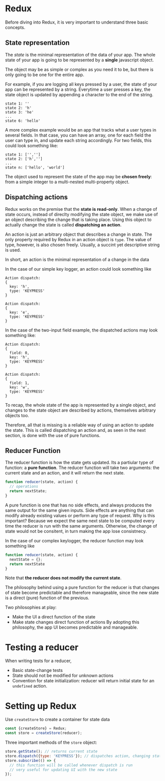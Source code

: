 # Redux

Before diving into Redux, it is very important to understand three basic concepts.

## State representation

The *state* is the minimal representation of the data of your app. The whole state of your app is going to be represented by a **single** javascript object.

The object may be as simple or complex as you need it to be, but there is only going to be one for the entire app.

For example, if you are logging all keys pressed by a user, the state of your app can be represented by a string. Everytime a user presses a key, the state object is updated by appending a character to the  end of the string.
```
state 1: ''
state 2: 'h'
state 3: 'he'
...
state 6: 'hello'
```

A more complex example would be an app that tracks what a user types in several fields. In that case, you can have an array, one for each field the user can type in, and update each string accordingly. For two fields, this could look something like:

```
state 1: ['','']
state 2: ['h','']
...
state n: ['hello', 'world']
```

The object used to represent the state of the app may be **chosen freely**: from a simple integer to a multi-nested multi-property object.

## Dispatching actions

Redux works on the premise that the **state is read-only**. When a change of state occurs, instead of direclty modifying the state object, we make use of an object describing the change that is taking place. Using this object to actually change the state is called **dispatching an action**.

An action is just an arbitrary object that describes a change in state. The only property required by Redux in an action object is `type`. The value of type, however, is also chosen freely. Usually, a succint yet descriptive string is used.

In short, an action is the minimal representation of a change in the data

In the case of our simple key logger, an action could look something like
```
Action dispatch:
{
  key: 'h',
  type: 'KEYPRESS'
}

Action dispatch:
{
  key: 'e',
  type: 'KEYPRESS'
}
```

In the case of the two-input field example, the dispatched actions may look something like:
```
Action dispatch:
{
  field: 0,
  key: 'h',
  type: 'KEYPRESS'
}

Action dispatch:
{
  field: 1,
  key: 'w',
  type: 'KEYPRESS'
}
```

To recap, the whole state of the app is represented by a single object, and changes to the state object are described by actions, themselves arbitrary objects too.

Therefore, all that is missing is a reliable way of using an action to update the state. This is called dispatching an action and, as seen in the next section, is done with the use of pure functions.

## Reducer Function

The reducer function is how the state gets updated. Its a partiular type of function: a **pure function**. The reducer function will take two arguments: the current state and an action, and it will return the next state.
```js
function reducer(state, action) {
  // operations
  return nextState;
}
```

A pure function is one that has no side effects, and always produces the same output for the same given inputs. Side effects are anything that can modify already existing values or perform any type of request. Why is this important? Because we expect the same next state to be computed every time the reducer is run with the same arguments. Otherwise, the change of state would not be consitent, in turn making the app lose consistnecy.

In the case of our complex keylogger, the reducer function may look something like
```js
function reducer(state, action) {
  nextState = {};
  return nextState
}
```

Note that **the reducer does not modify the current state**.


The philosophy behind using a pure function for the reducer is that changes of state become predictable and therefore manageable, since the new state is a direct (pure) function of the previous.

Two philosophies at play:
* Make the UI a direct function of the state
* Make state changes direct function of actions
By adopting this philosophy, the app UI becomes predictable and manageable.

# Testing a reducer

When writing tests for a reducer,
* Basic state-change tests
* State should not be modified for unknown actions
* Convention for state initialization: reducer will return initial state for an `undefined` action.

# Setting up Redux

Use `createStore` to create a container for state data
```js
const {createStore} = Redux;
const store = createStore(reducer);
```

Three important methods of the `store` object:
```js
store.getState(); // returns current state
store.dispatch({type: 'KEYPRESS'}); // dispatches action, changing state
store.subscribe(() => {
  // this function will be called whenever dispatch is run
  // very useful for updating UI with the new state
});
